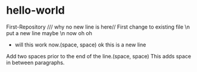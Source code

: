 # hello-world
First-Repository 
 /// why no new line is here// First change to existing file \n
put a new line
maybe \n now
oh oh
* will this work now.(space, space)
ok this is a new line

Add two spaces prior to the end of the line.(space, space)
This adds space in between paragraphs.
